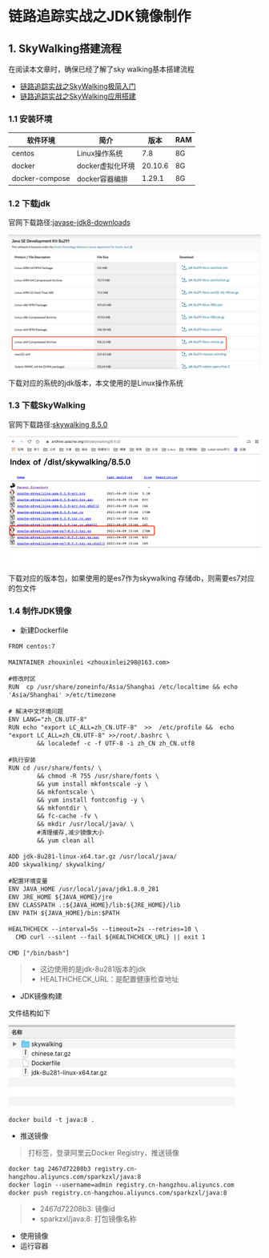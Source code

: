 # 链路追踪实战之JDK镜像制作

## 1. SkyWalking搭建流程

在阅读本文章时，确保已经了解了sky walking基本搭建流程
- [链路追踪实战之SkyWalking极简入门](https://www.iocoder.cn/SkyWalking/install)
- [链路追踪实战之SkyWalking应用搭建](forward/链路追踪实战之SkyWalking环境搭建.md)

### 1.1 安装环境

|软件环境|简介|版本|RAM
|-------|-------|-------|-------|
|centos|Linux操作系统|7.8|8G|
|docker|docker虚拟化环境|20.10.6|8G|
|docker-compose|docker容器编排|1.29.1|8G|

### 1.2 下载jdk

官网下载路径:[javase-jdk8-downloads](https://www.oracle.com/cn/java/technologies/javase/javase-jdk8-downloads.html)

![jdk-download.png](../images/jdk-download.png)

下载对应的系统的jdk版本，本文使用的是Linux操作系统

### 1.3 下载SkyWalking
官网下载路径:[skywalking 8.5.0](https://archive.apache.org/dist/skywalking/8.5.0/)

![skywalking-download.png](../images/skywalking-download.png)

下载对应的版本包，如果使用的是es7作为skywalking 存储db，则需要es7对应的包文件

### 1.4 制作JDK镜像

- 新建Dockerfile
  
```text
FROM centos:7

MAINTAINER zhouxinlei <zhouxinlei298@163.com>

#修改时区
RUN  cp /usr/share/zoneinfo/Asia/Shanghai /etc/localtime && echo 'Asia/Shanghai' >/etc/timezone

# 解决中文环境问题
ENV LANG="zh_CN.UTF-8"
RUN echo "export LC_ALL=zh_CN.UTF-8"  >>  /etc/profile &&  echo "export LC_ALL=zh_CN.UTF-8" >>/root/.bashrc \
        && localedef -c -f UTF-8 -i zh_CN zh_CN.utf8

#执行安装
RUN cd /usr/share/fonts/ \
        && chmod -R 755 /usr/share/fonts \
        && yum install mkfontscale -y \
        && mkfontscale \
        && yum install fontconfig -y \
        && mkfontdir \
        && fc-cache -fv \
        && mkdir /usr/local/java/ \
        #清理缓存,减少镜像大小
        && yum clean all

ADD jdk-8u281-linux-x64.tar.gz /usr/local/java/
ADD skywalking/ skywalking/

#配置环境变量
ENV JAVA_HOME /usr/local/java/jdk1.8.0_281
ENV JRE_HOME ${JAVA_HOME}/jre
ENV CLASSPATH .:${JAVA_HOME}/lib:${JRE_HOME}/lib
ENV PATH ${JAVA_HOME}/bin:$PATH

HEALTHCHECK --interval=5s --timeout=2s --retries=10 \
  CMD curl --silent --fail ${HEALTHCHECK_URL} || exit 1

CMD ["/bin/bash"]
```
> - 这边使用的是jdk-8u281版本的jdk
> - HEALTHCHECK_URL：是配置健康检查地址


- JDK镜像构建

文件结构如下
  
![jdk-build.png](jdk-build.png)

```shell
docker build -t java:8 .
```
- 推送镜像

> 打标签，登录阿里云Docker Registry，推送镜像
```shell
docker tag 2467d72208b3 registry.cn-hangzhou.aliyuncs.com/sparkzxl/java:8
docker login --username=admin registry.cn-hangzhou.aliyuncs.com
docker push registry.cn-hangzhou.aliyuncs.com/sparkzxl/java:8
```
> - 2467d72208b3: 镜像id
> - sparkzxl/java:8: 打包镜像名称
  
- 使用镜像
- 运行容器
